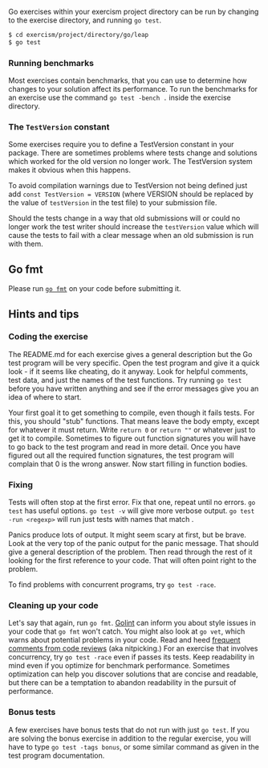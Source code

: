 Go exercises within your exercism project directory can be run by changing to the exercise directory, and running `go test`.

```bash
$ cd exercism/project/directory/go/leap
$ go test
```

### Running benchmarks

Most exercises contain benchmarks, that you can use to determine how changes to your solution affect its performance. To run the benchmarks for an exercise use the command `go test -bench .` inside the exercise directory.

### The `TestVersion` constant

Some exercises require you to define a TestVersion constant in your package.
There are sometimes problems where tests change and solutions which worked for
the old version no longer work. The TestVersion system makes it obvious when
this happens.

To avoid compilation warnings due to TestVersion not being defined
just add `const TestVersion = VERSION` (where VERSION should be replaced by the
value of `testVersion` in the test file) to your submission file.

Should the tests change in a way that old submissions will or could no longer
work the test writer should increase the `testVersion` value which will cause
the tests to fail with a clear message when an old submission is run with them.

## Go fmt

Please run [`go fmt`](http://blog.golang.org/go-fmt-your-code) on your code before submitting it.

## Hints and tips

### Coding the exercise

The README.md for each exercise gives a general description but the Go test program will be very specific.  Open the test program and give it a quick look - if it seems like cheating, do it anyway.  Look for helpful comments, test data, and just the names of the test functions.  Try running `go test` before you have written anything and see if the error messages give you an idea of where to start.

Your first goal it to get something to compile, even though it fails tests.  For this, you should "stub" functions.  That means leave the body empty, except for whatever it must return.  Write `return 0` or `return ""` or whatever just to get it to compile.  Sometimes to figure out function signatures you will have to go back to the test program and read in more detail.  Once you have figured out all the required function signatures, the test program will complain that 0 is the wrong answer.  Now start filling in function bodies.

### Fixing

Tests will often stop at the first error.  Fix that one, repeat until no errors.  `go test` has useful options.  `go test -v` will give more verbose output. `go test -run <regexp>` will run just tests with names that match <regexp>.

Panics produce lots of output.  It might seem scary at first, but be brave.  Look at the very top of the panic output for the panic message.  That should give a general description of the problem.  Then read through the rest of it looking for the first reference to your code.  That will often point right to the problem.

To find problems with concurrent programs, try `go test -race`.

### Cleaning up your code

Let's say that again, run `go fmt`.
[Golint](https://github.com/golang/lint) can inform you about style issues in your code that `go fmt` won't catch.
You might also look at `go vet`, which warns about potential problems in your code.
Read and heed [frequent comments from code reviews](https://code.google.com/p/go-wiki/wiki/CodeReviewComments) (aka nitpicking.)
For an exercise that involves concurrency, try `go test -race` even if passes its tests.
Keep readability in mind even if you optimize for benchmark performance.  Sometimes optimization can help you discover solutions that are concise and readable, but there can be a temptation to abandon readability in the pursuit of performance.

### Bonus tests

A few exercises have bonus tests that do not run with just `go test`.  If you are solving the bonus exercise in addition to the regular exercise, you will have to type `go test -tags bonus`, or some similar command as given in the test program documentation.
